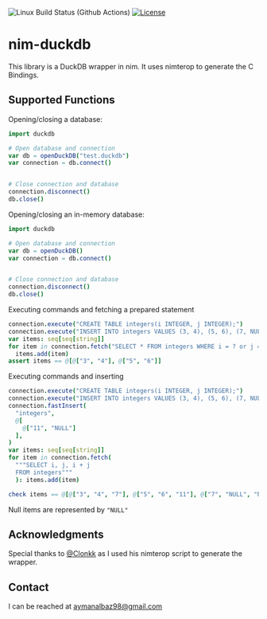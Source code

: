 ![Linux Build Status (Github Actions)](https://github.com/ayman-albaz/nim-duckdb/actions/workflows/install_and_test.yml/badge.svg) [![License](https://img.shields.io/badge/License-Apache%202.0-blue.svg)](https://opensource.org/licenses/Apache-2.0)

# nim-duckdb

This library is a DuckDB wrapper in nim. It uses nimterop to generate the C Bindings.


## Supported Functions

Opening/closing a database:
```Nim
import duckdb

# Open database and connection
var db = openDuckDB("test.duckdb")
var connection = db.connect()


# Close connection and database
connection.disconnect()
db.close()  
```


Opening/closing an in-memory database:
```Nim
import duckdb

# Open database and connection
var db = openDuckDB()
var connection = db.connect()


# Close connection and database
connection.disconnect()
db.close()  
```

Executing commands and fetching a prepared statement
```Nim
connection.execute("CREATE TABLE integers(i INTEGER, j INTEGER);")
connection.execute("INSERT INTO integers VALUES (3, 4), (5, 6), (7, NULL);")
var items: seq[seq[string]]
for item in connection.fetch("SELECT * FROM integers WHERE i = ? or j = ?", 3, "6"):
  items.add(item)
assert items == @[@["3", "4"], @["5", "6"]]
```

Executing commands and inserting
```Nim
connection.execute("CREATE TABLE integers(i INTEGER, j INTEGER);")
connection.execute("INSERT INTO integers VALUES (3, 4), (5, 6), (7, NULL);")
connection.fastInsert(
  "integers",
  @[
    @["11", "NULL"]
  ],
)
var items: seq[seq[string]]
for item in connection.fetch(
  """SELECT i, j, i + j
  FROM integers"""
  ): items.add(item)

check items == @[@["3", "4", "7"], @["5", "6", "11"], @["7", "NULL", "NULL"], @["11", "NULL", "NULL"]]
```

Null items are represented by `"NULL"`


## Acknowledgments
Special thanks to [@Clonkk](https://github.com/Clonkk/duckdb_wrapper) as I used his nimterop script to generate the wrapper.


## Contact
I can be reached at aymanalbaz98@gmail.com
